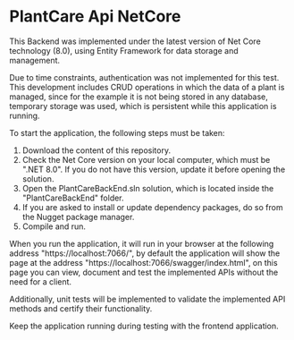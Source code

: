 # PlantCare Api NetCore

This Backend was implemented under the latest version of Net Core technology (8.0), using Entity Framework for data storage and management.

Due to time constraints, authentication was not implemented for this test. This development includes CRUD operations in which the data of a plant is managed, since for the example it is not being stored in any database, temporary storage was used, which is persistent while this application is running.

To start the application, the following steps must be taken:

1. Download the content of this repository.
2. Check the Net Core version on your local computer, which must be ".NET 8.0". If you do not have this version, update it before opening the solution.
3. Open the PlantCareBackEnd.sln solution, which is located inside the "PlantCareBackEnd" folder.
4. If you are asked to install or update dependency packages, do so from the Nugget package manager.
5. Compile and run.

When you run the application, it will run in your browser at the following address "https://localhost:7066/", by default the application will show the page at the address "https://localhost:7066/swagger/index.html", on this page you can view, document and test the implemented APIs without the need for a client.

Additionally, unit tests will be implemented to validate the implemented API methods and certify their functionality.

Keep the application running during testing with the frontend application.
